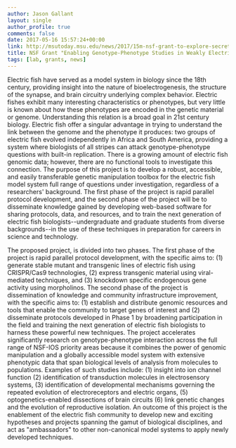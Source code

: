 ```yaml
---
author: Jason Gallant
layout: single
author_profile: true
comments: false
date: 2017-05-16 15:57:24+00:00
link: http://msutoday.msu.edu/news/2017/15m-nsf-grant-to-explore-secrets-of-electric-fish-genome/
title: NSF Grant "Enabling Genotype-Phenotype Studies in Weakly Electric Fish" is Funded!
tags: [lab, grants, news]
---
```


Electric fish have served as a model system in biology since the 18th century, providing insight into the nature of bioelectrogenesis, the structure of the synapse, and brain circuitry underlying complex behavior. Electric fishes exhibit many interesting characteristics or phenotypes, but very little is known about how these phenotypes are encoded in the genetic material or genome. Understanding this relation is a broad goal in 21st century biology. Electric fish offer a singular advantage in trying to understand the link between the genome and the phenotype it produces: two groups of electric fish evolved independently in Africa and South America, providing a system where biologists of all stripes can attack genotype-phenotype questions with built-in replication. There is a growing amount of electric fish genomic data; however, there are no functional tools to investigate this connection. The purpose of this project is to develop a robust, accessible, and easily transferable genetic manipulation toolbox for the electric fish model system full range of questions under investigation, regardless of a researchers' background. The first phase of the project is rapid parallel protocol development, and the second phase of the project will be to disseminate knowledge gained by developing web-based software for sharing protocols, data, and resources, and to train the next generation of electric fish biologists--undergraduate and graduate students from diverse backgrounds--in the use of these techniques in preparation for careers in science and technology.

The proposed project, is divided into two phases. The first phase of the project is rapid parallel protocol development, with the specific aims to: (1) generate stable mutant and transgenic lines of electric fish using CRISPR/Cas9 technologies, (2) express transgenic material using viral-mediated techniques, and (3) knockdown specific endogenous gene activity using morpholinos. The second phase of the project is dissemination of knowledge and community infrastructure improvement, with the specific aims to: (1) establish and distribute genomic resources and tools that enable the community to target genes of interest and (2) disseminate protocols developed in Phase 1 by broadening participation in the field and training the next generation of electric fish biologists to harness these powerful new techniques. The project accelerates significantly research on genotype-phenotype interaction across the full range of NSF-IOS priority areas because it combines the power of genomic manipulation and a globally accessible model system with extensive phenotypic data that span biological levels of analysis from molecules to populations. Examples of such studies include: (1) insight into ion channel function (2) identification of transduction molecules in electrosensory systems, (3) identification of developmental mechanisms governing the repeated evolution of electroreceptors and electric organs, (5) optogenetics-enabled dissections of brain circuits (6) link genetic changes and the evolution of reproductive isolation. An outcome of this project is the enablement of the electric fish community to develop new and exciting hypotheses and projects spanning the gamut of biological disciplines, and act as "ambassadors" to other non-canonical model systems to apply newly developed techniques.
